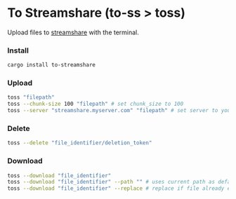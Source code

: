 # To Streamshare (to-ss > toss)

Upload files to [streamshare](https://streamshare.wireway.ch) with the terminal.

### Install

```bash
cargo install to-streamshare
```

### Upload

```bash
toss "filepath"
toss --chunk-size 100 "filepath" # set chunk_size to 100
toss --server "streamshare.myserver.com" "filepath" # set server to your server
```

### Delete

```bash
toss --delete "file_identifier/deletion_token"
```

### Download

```bash
toss --download "file_identifier"
toss --download "file_identifier" --path "" # uses current path as default
toss --download "file_identifier" --replace # replace if file already exist
```